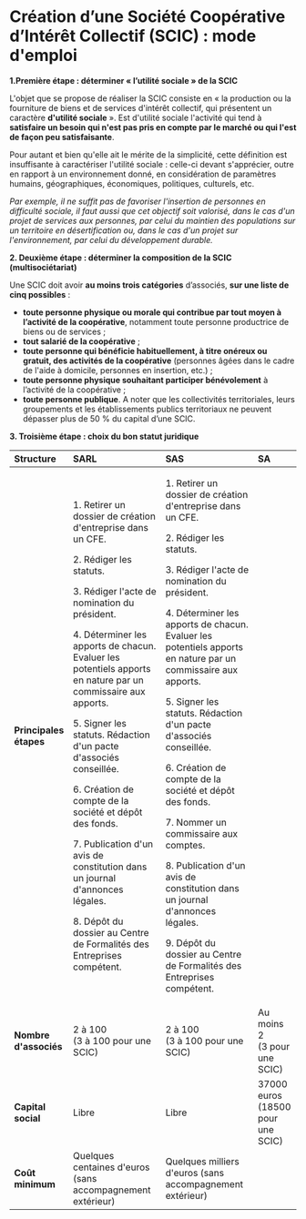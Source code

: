 # Création d’une Société Coopérative d’Intérêt Collectif \(SCIC\) : mode d'emploi

**1.Première étape : déterminer « l’utilité sociale » de la SCIC**

L'objet que se propose de réaliser la SCIC consiste en « la production ou la fourniture de biens et de services d'intérêt collectif, qui présentent un caractère **d'utilité sociale** ». Est d'utilité sociale l'activité qui tend à **satisfaire un besoin qui n'est pas pris en compte par le marché ou qui l'est de façon peu satisfaisante**.

Pour autant et bien qu'elle ait le mérite de la simplicité, cette définition est insuffisante à caractériser l'utilité sociale : celle-ci devant s'apprécier, outre en rapport à un environnement donné, en considération de paramètres humains, géographiques, économiques, politiques, culturels, etc.

_Par exemple, il ne suffit pas de favoriser l'insertion de personnes en difficulté sociale, il faut aussi que cet objectif soit valorisé, dans le cas d'un projet de services aux personnes, par celui du maintien des populations sur un territoire en désertification ou, dans le cas d'un projet sur l'environnement, par celui du développement durable._

**2. Deuxième étape : déterminer la composition de la SCIC \(multisociétariat\)**

Une SCIC doit avoir **au moins trois catégories** d’associés, **sur une liste de cinq possibles** :

* **toute personne physique ou morale qui contribue par tout moyen à l’activité de la coopérative**, notamment toute personne productrice de biens ou de services ;
* **tout salarié de la coopérative** ;
* **toute personne qui bénéficie habituellement, à titre onéreux ou gratuit, des activités de la coopérative** \(personnes âgées dans le cadre de l'aide à domicile, personnes en insertion, etc.\) ;
* **toute personne physique souhaitant participer bénévolement** à l’activité de la coopérative ;
* **toute personne publique**. A noter que les collectivités territoriales, leurs groupements et les établissements publics territoriaux ne peuvent dépasser plus de 50 % du capital d’une SCIC.

**3. Troisième étape : choix du bon statut juridique**

<table>
  <thead>
    <tr>
      <th style="text-align:left"><b>Structure</b>
      </th>
      <th style="text-align:left"><b>SARL</b>
      </th>
      <th style="text-align:left"><b>SAS</b>
      </th>
      <th style="text-align:left"><b>SA</b>
      </th>
    </tr>
  </thead>
  <tbody>
    <tr>
      <td style="text-align:left"><b>Principales<br />&#xE9;tapes</b>
      </td>
      <td style="text-align:left">
        <p>1. Retirer un dossier de cr&#xE9;ation d&apos;entreprise dans un CFE.</p>
        <p>2. R&#xE9;diger les statuts.</p>
        <p>3. R&#xE9;diger l&apos;acte de nomination du pr&#xE9;sident.</p>
        <p>4. D&#xE9;terminer les apports de chacun. Evaluer les potentiels apports
          en nature par un commissaire aux apports.</p>
        <p>5. Signer les statuts. R&#xE9;daction d&apos;un pacte d&apos;associ&#xE9;s
          conseill&#xE9;e.</p>
        <p>6. Cr&#xE9;ation de compte de la soci&#xE9;t&#xE9; et d&#xE9;p&#xF4;t
          des fonds.</p>
        <p>7. Publication d&apos;un avis de constitution dans un journal d&apos;annonces
          l&#xE9;gales.</p>
        <p>8. D&#xE9;p&#xF4;t du dossier au Centre de Formalit&#xE9;s des Entreprises
          comp&#xE9;tent.</p>
      </td>
      <td style="text-align:left">
        <p>1. Retirer un dossier de cr&#xE9;ation d&apos;entreprise dans un CFE.</p>
        <p>2. R&#xE9;diger les statuts.</p>
        <p>3. R&#xE9;diger l&apos;acte de nomination du pr&#xE9;sident.</p>
        <p>4. D&#xE9;terminer les apports de chacun. Evaluer les potentiels apports
          en nature par un commissaire aux apports.</p>
        <p>5. Signer les statuts. R&#xE9;daction d&apos;un pacte d&apos;associ&#xE9;s
          conseill&#xE9;e.</p>
        <p>6. Cr&#xE9;ation de compte de la soci&#xE9;t&#xE9; et d&#xE9;p&#xF4;t
          des fonds.</p>
        <p>7. Nommer un commissaire aux comptes.</p>
        <p>8. Publication d&apos;un avis de constitution dans un journal d&apos;annonces
          l&#xE9;gales.</p>
        <p>9. D&#xE9;p&#xF4;t du dossier au Centre de Formalit&#xE9;s des Entreprises
          comp&#xE9;tent.</p>
      </td>
      <td style="text-align:left"></td>
    </tr>
    <tr>
      <td style="text-align:left"><b>Nombre<br />d&apos;associ&#xE9;s</b>
      </td>
      <td style="text-align:left">2 &#xE0; 100
        <br />(3 &#xE0; 100 pour une SCIC)</td>
      <td style="text-align:left">2 &#xE0; 100
        <br />(3 &#xE0; 100 pour une SCIC)</td>
      <td style="text-align:left">Au moins 2
        <br />(3 pour une SCIC)</td>
    </tr>
    <tr>
      <td style="text-align:left"><b>Capital social</b>
      </td>
      <td style="text-align:left">Libre</td>
      <td style="text-align:left">Libre</td>
      <td style="text-align:left">37000 euros
        <br />(18500 pour une SCIC)</td>
    </tr>
    <tr>
      <td style="text-align:left"><b>Co&#xFB;t<br />minimum</b>
      </td>
      <td style="text-align:left">Quelques centaines d&apos;euros
        <br />(sans accompagnement ext&#xE9;rieur)</td>
      <td style="text-align:left">Quelques milliers d&apos;euros (sans accompagnement ext&#xE9;rieur)</td>
      <td
      style="text-align:left"></td>
    </tr>
  </tbody>
</table>

